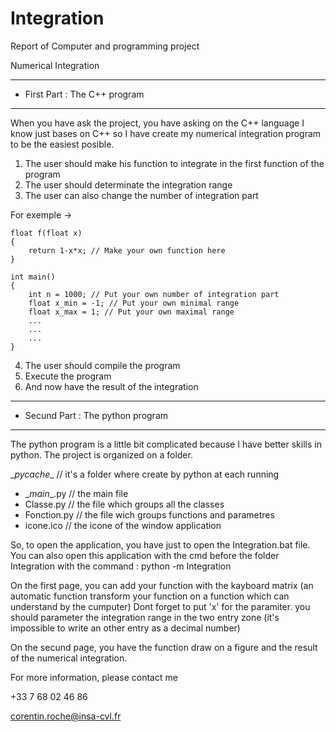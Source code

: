# Integration


Report of Computer and programming project

   Numerical Integration

-------------------------------------------------------------

 - First Part : The C++ program

-------------------------------------------------------------

When you have ask the project, you have asking on the C++ language
I know just bases on C++ so I have create my numerical integration program
to be the easiest posible.

1. The user should make his function to integrate in the first function of the program
2. The user should determinate the integration range
3. The user can also change the number of integration part


For exemple -> 
    
    float f(float x)
    {
        return 1-x*x; // Make your own function here
    }

    int main()
    {
        int n = 1000; // Put your own number of integration part
        float x_min = -1; // Put your own minimal range 
        float x_max = 1; // Put your own maximal range
        ...
        ...
        ...
    }

4. The user should compile the program
5. Execute the program
6. And now have the result of the integration


-------------------------------------------------------------

 - Secund Part : The python program

-------------------------------------------------------------

The python program is a little bit complicated because I have better skills in python.
The project is organized on a folder.

 \__pycache__   // it's a folder where create by python at each running
- \__main__.py   // the main file
- Classe.py     // the file which groups all the classes
- Fonction.py   // the file wich groups functions and parametres
- icone.ico     // the icone of the window application

So, to open the application, you have just to open the Integration.bat file.
You can also open this application with the cmd before the folder Integration
with the command : python -m Integration

On the first page, you can add your function with the kayboard matrix (an automatic function
transform your function on a function which can understand by the cumputer)
Dont forget to put 'x' for the paramiter.
you should parameter the integration range in the two entry zone (it's impossible to write an other 
entry as a decimal number)

On the secund page, you have the function draw on a figure and the result of the numerical integration.

For more information, please contact me

+33 7 68 02 46 86

corentin.roche@insa-cvl.fr
